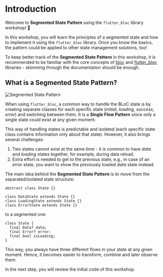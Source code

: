 # Introduction

Welcome to **Segmented State Pattern** using the `flutter_bloc` library workshop! 👋

In this workshop, you will learn the principles of a segmented state and how to implement it using the `flutter_bloc` library. Once you know the basics, the pattern could be applied to other state management solutions, too!

To keep better track of the **Segmented State Pattern** in this workshop, it is recommended to be familiar with the core concepts of [bloc](https://bloclibrary.dev/#/coreconcepts?id=bloc) and [flutter_bloc](https://bloclibrary.dev/#/flutterbloccoreconcepts) libraries - skimming through the documentation should be enough.

## What is a Segmented State Pattern?

![Segmented State Pattern](https://dartpad-ws-segmented-state.web.app/images/segmented_state_pattern.png)

When using `flutter_bloc`, a common way to handle the BLoC state is by creating separate classes for each specific state (_initial_, _loading_, _success_, _error_) and switching between them. It is a **Single Flow Pattern** since only a single state could exist at any given moment.

This way of handling states is predictable and isolated (each specific state class contains information only about that state). However, it also brings several challenges:

1. Two states cannot exist at the same time - it is common to have _data_ and _loading_ states together, for example, during data reload.
2. Extra effort is needed to get to the previous state, e.g., in case of an _error_ state, you want to show the previously loaded _data_ state instead.

The main idea behind the **Segmented State Pattern** is to move from the separated/isolated state structure:

```
abstract class State {}

class DataState extends State {}
class LoadingState extends State {}
class ErrorState extends State {}
```

to a segmented one:

```
class State {
  final Data? data;
  final Error? error;
  final bool isLoading;
}
```

This way, you always have three different flows in your state at any given moment. Hence, it becomes easier to transform, combine and later observe them.

In the next step, you will review the initial code of this workshop.
